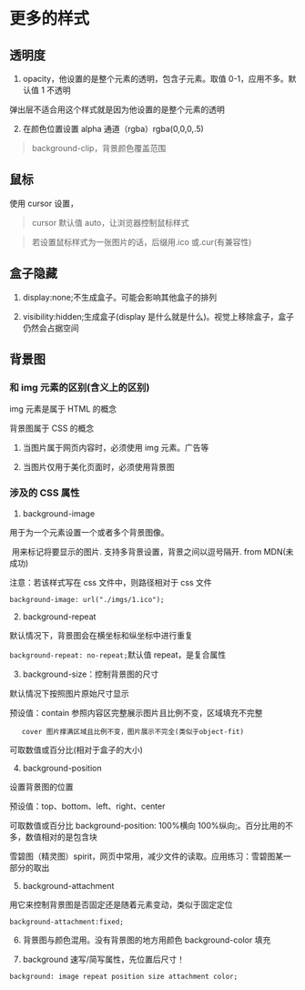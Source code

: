 # 更多的样式

## 透明度

1. opacity，他设置的是整个元素的透明，包含子元素。取值 0-1，应用不多。默认值 1 不透明

弹出层不适合用这个样式就是因为他设置的是整个元素的透明

2. 在颜色位置设置 alpha 通道（rgba）rgba(0,0,0,.5)

> background-clip，背景颜色覆盖范围

## 鼠标

使用 cursor 设置，

> cursor 默认值 auto，让浏览器控制鼠标样式

> 若设置鼠标样式为一张图片的话，后缀用.ico 或.cur(有兼容性)

## 盒子隐藏

1. display:none;不生成盒子。可能会影响其他盒子的排列

2. visibility:hidden;生成盒子(display 是什么就是什么)。视觉上移除盒子，盒子仍然会占据空间

## 背景图

### 和 img 元素的区别(含义上的区别)

img 元素是属于 HTML 的概念

背景图属于 CSS 的概念

1. 当图片属于网页内容时，必须使用 img 元素。广告等

2. 当图片仅用于美化页面时，必须使用背景图

### 涉及的 CSS 属性

1. background-image

用于为一个元素设置一个或者多个背景图像。

<image> 用来标记将要显示的图片. 支持多背景设置，背景之间以逗号隔开. from MDN(未成功)

注意：若该样式写在 css 文件中，则路径相对于 css 文件

`background-image: url("./imgs/1.ico");`

2. background-repeat

默认情况下，背景图会在横坐标和纵坐标中进行重复

`background-repeat: no-repeat;`默认值 repeat，是复合属性

3. background-size：控制背景图的尺寸

默认情况下按照图片原始尺寸显示

预设值：contain 参照内容区完整展示图片且比例不变，区域填充不完整

       cover 图片撑满区域且比例不变，图片展示不完全(类似于object-fit)

可取数值或百分比(相对于盒子的大小)

4. background-position

设置背景图的位置

预设值：top、bottom、left、right、center

可取数值或百分比 background-position: 100%横向 100%纵向;。百分比用的不多，数值相对的是包含块

雪碧图（精灵图）spirit，网页中常用，减少文件的读取。应用练习：雪碧图某一部分的取出

5. background-attachment

用它来控制背景图是否固定还是随着元素变动，类似于固定定位

`background-attachment:fixed;`

6. 背景图与颜色混用。没有背景图的地方用颜色 background-color 填充

7. background 速写/简写属性，先位置后尺寸！

```
background: image repeat position size attachment color;
```
